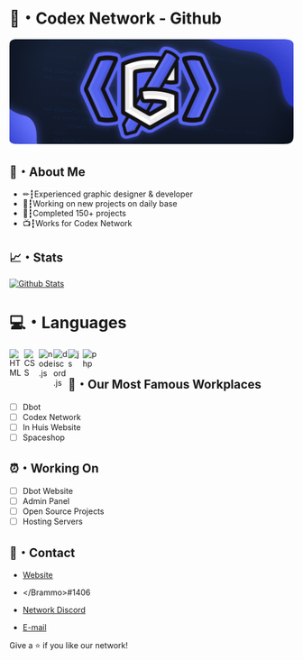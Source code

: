 # 🏢・Codex Network - Github

![Codex Network](/banner.png "Codex Network")

## 📘・About Me

- ✏┇Experienced graphic designer & developer
- 📆┇Working on new projects on daily base
- 🛒┇Completed 150+ projects
- 📺┇Works for Codex Network

## 📈・Stats

<p align="left">
    <a href="https://github.com/OfficialCodexNetwork?tab=repositories" title="Profile">
        <img src="https://github-readme-stats.vercel.app/api?username=OfficialCodexNetwork&show_icons=true&theme=graywhite&border_color=aaa&custom_title=My%20GitHub%20Stats&border_radius=25" alt="Github Stats" />
    </a>

</p>

# 💻・Languages 
<img align="left" alt="HTML" width="26px" src="https://upload.wikimedia.org/wikipedia/commons/thumb/3/38/HTML5_Badge.svg/600px-HTML5_Badge.svg.png" />
<img align="left" alt="CSS" width="26px" src="https://www.pngkey.com/png/full/347-3470911_css3-html-css-js-logo-white.png" />
<img align="left" alt="node.js" width="26px" src="https://i.imgur.com/tYLFZBh.png" /> 
<img align="left" alt="discord.js" width="26px" src="https://i.imgur.com/SI1DZf3.png" />
<img align="left" alt="js" width="26px" src="https://i.imgur.com/3u1wzwE.png" />
<img align="left" alt="php" width="26px" src="https://pngimg.com/uploads/php/php_PNG43.png" /> <br />

## 🤖・Our Most Famous Workplaces

- [ ] Dbot
- [ ] Codex Network
- [ ] In Huis Website
- [ ] Spaceshop

## ⏰・Working On

- [ ] Dbot Website
- [ ] Admin Panel
- [ ] Open Source Projects
- [ ] Hosting Servers

## 💼・Contact

- [Website](https://codex-network.nl/ "Website")

- &lt;/Brammo>#1406

- [Network Discord](https://discord.gg/7HyUTnJvYE "Network Discord")

- [E-mail](mailto:officialcodexnetwork@gmail.com?subject=Hi "Hi!")

Give a ⭐️ if you like our network!

